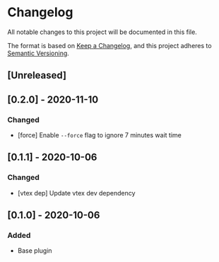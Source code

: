 # Changelog
All notable changes to this project will be documented in this file.

The format is based on [Keep a Changelog](https://keepachangelog.com/en/1.0.0/),
and this project adheres to [Semantic Versioning](https://semver.org/spec/v2.0.0.html).

## [Unreleased]

## [0.2.0] - 2020-11-10
### Changed
- [force] Enable `--force` flag to ignore 7 minutes wait time

## [0.1.1] - 2020-10-06
### Changed
- [vtex dep] Update vtex dev dependency

## [0.1.0] - 2020-10-06

### Added
- Base plugin

